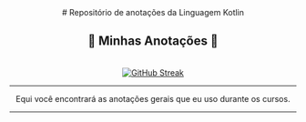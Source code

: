 
<div align="center"># Repositório de anotações da Linguagem Kotlin

  <h2>🐍 Minhas Anotações 🐍</h2>
  <br>
<a href="https://git.io/streak-stats"><img src="https://streak-stats.demolab.com?user=octoelli&theme=neon-dark&hide_border=true&locale=pt_BR&date_format=j%2Fn%5B%2FY%5D&type=png" alt="GitHub Streak" /></a>

<br/>
<hr/>

Equi você encontrará as anotações gerais que eu uso durante os cursos.
<br/>
<hr/>
